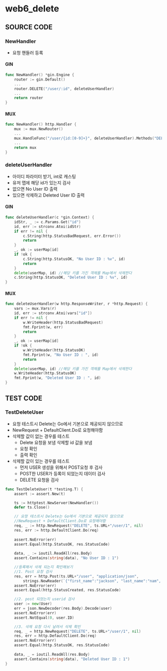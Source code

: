 # web6_delete

## SOURCE CODE
### NewHandler
- 요청 핸들러 등록
#### GIN
```go
func NewHandler() *gin.Engine {
	router := gin.Default()
	...
	router.DELETE("/user/:id", deleteUserHandler)
	...
	return router
}
```
#### MUX
```go
func NewHandler() http.Handler {
	mux := mux.NewRouter()
	...
	mux.HandleFunc("/user/{id:[0-9]+}", deleteUserHandler).Methods("DELETE")
	...
	return mux
}
```
### deleteUserHandler
- 아이디 파라미터 받기, int로 캐스팅
- 유저 맵에 해당 id가 있는지 검사
- 없으면 No User ID 출력
- 있으면 삭제하고 Deleted User ID 출력
#### GIN
```go
func deleteUserHandler(c *gin.Context) {
	idStr, _ := c.Params.Get("id")
	id, err := strconv.Atoi(idStr)
	if err != nil {
		c.String(http.StatusBadRequest, err.Error())
		return
	}
	_, ok := userMap[id]
	if !ok {
		c.String(http.StatusOK, "No User ID : %v", id)
		return
	}
	delete(userMap, id) //해당 키를 가진 객체를 Map에서 삭제한다
	c.String(http.StatusOK, "Deleted User ID : %v", id)
}
```
#### MUX
```go
func deleteUserHandler(w http.ResponseWriter, r *http.Request) {
	vars := mux.Vars(r)
	id, err := strconv.Atoi(vars["id"])
	if err != nil {
		w.WriteHeader(http.StatusBadRequest)
		fmt.Fprint(w, err)
		return
	}
	_, ok := userMap[id]
	if !ok {
		w.WriteHeader(http.StatusOK)
		fmt.Fprint(w, "No User ID : ", id)
		return
	}
	delete(userMap, id) //해당 키를 가진 객체를 Map에서 삭제한다
	w.WriteHeader(http.StatusOK)
	fmt.Fprint(w, "Deleted User ID : ", id)
}
```
## TEST CODE
### TestDeleteUser
- 요청 테스트시 Delete는 Go에서 기본으로 제공되지 않으므로
- NewRequest + DefaultClient.Do로 요청해야함
- 삭제할 값이 없는 경우를 테스트
	- Delete 요청을 보냄 삭제할 id 값을 보냄
	- 요청 확인
	- 출력 확인
- 삭제할 값이 있는 경우를 테스트
	- 먼저 USER 생성을 위해서 POST요청 후 검사
	- POST한 USER가 등록이 되었는지 데이터 검사
	- DELETE 요청을 검사
```go
func TestDeleteUser(t *testing.T) {
	assert := assert.New(t)

	ts := httptest.NewServer(NewHandler())
	defer ts.Close()

	// 요청 테스트시 Delete는 Go에서 기본으로 제공되지 않으므로
	//NewRequest + DefaultClient.Do로 요청해야함
	req, _ := http.NewRequest("DELETE", ts.URL+"/user/1", nil)
	res, err := http.DefaultClient.Do(req)
	
	assert.NoError(err)
	assert.Equal(http.StatusOK, res.StatusCode)
	
	data, _ := ioutil.ReadAll(res.Body)
	assert.Contains(string(data), "No User ID : 1")

	//등록해서 삭제 되는지 확인해보기
	//1. Post 요청 검사
	res, err = http.Post(ts.URL+"/user", "application/json",
		strings.NewReader(`{"first_name":"jackson", "last_name":"nam", "email":"now@naver.com"}`))
	assert.NoError(err)
	assert.Equal(http.StatusCreated, res.StatusCode)

	//2. post 되었는지 userid 검사
	user := new(User)
	err = json.NewDecoder(res.Body).Decode(user)
	assert.NoError(err)
	assert.NotEqual(0, user.ID)

	//3. 삭제 요청 다시 날려서 삭제 확인
	req, _ = http.NewRequest("DELETE", ts.URL+"/user/1", nil)
	res, err = http.DefaultClient.Do(req)
	assert.NoError(err)
	assert.Equal(http.StatusOK, res.StatusCode)
	
	data, _ = ioutil.ReadAll(res.Body)
	assert.Contains(string(data), "Deleted User ID : 1")
}
```